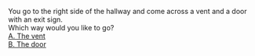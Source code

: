 You go to the right side of the hallway and come across a vent and a door with an exit sign.  
  Which way would you like to go?  
  [A. The vent](../Hallway/Escaped.md)  
  [B. The door](../Hallway/Its-locked.md)  